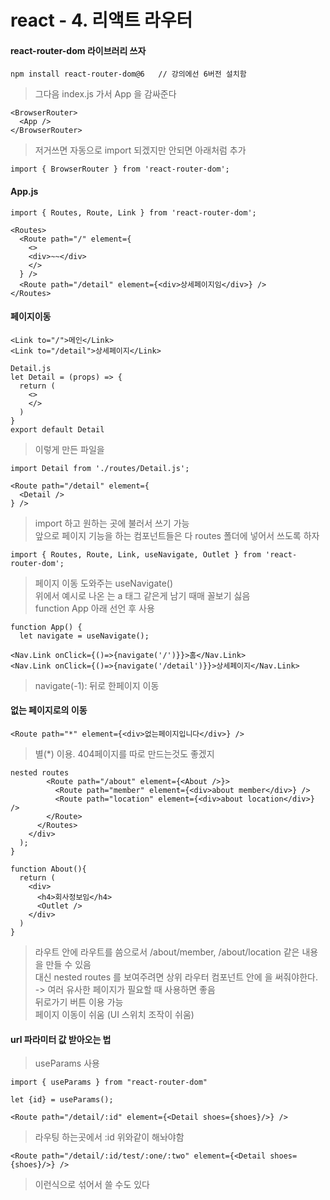 react - 4. 리액트 라우터
=====================
 
#### react-router-dom 라이브러리 쓰자
```
npm install react-router-dom@6   // 강의에선 6버전 설치함
```
> 그다음 index.js 가서 App 을 감싸준다
```
<BrowserRouter>
  <App />
</BrowserRouter>
```
> 저거쓰면 자동으로 import 되겠지만 안되면 아래처럼 추가
```
import { BrowserRouter } from 'react-router-dom';
```
#### App.js
```
import { Routes, Route, Link } from 'react-router-dom';

<Routes>
  <Route path="/" element={
    <>
    <div>~~</div>
    </>
  } />
  <Route path="/detail" element={<div>상세페이지임</div>} />
</Routes>
```

#### 페이지이동
```
<Link to="/">메인</Link>
<Link to="/detail">상세페이지</Link>

Detail.js
let Detail = (props) => {
  return (
    <>
    </>
  )
}
export default Detail
```
> 이렇게 만든 파일을
```
import Detail from './routes/Detail.js';
```
```
<Route path="/detail" element={
  <Detail />
} />
```
> import 하고 원하는 곳에 불러서 쓰기 가능   
> 앞으로 페이지 기능을 하는 컴포넌트들은 다 routes 폴더에 넣어서 쓰도록 하자
```
import { Routes, Route, Link, useNavigate, Outlet } from 'react-router-dom';
```
> 페이지 이동 도와주는 useNavigate()   
> 위에서 예시로 나온 <Link> 는 a 태그 같은게 남기 때매 꼴보기 싫음   
> function App 아래 선언 후 사용   
```
function App() {
  let navigate = useNavigate();

<Nav.Link onClick={()=>{navigate('/')}}>홈</Nav.Link>
<Nav.Link onClick={()=>{navigate('/detail')}}>상세페이지</Nav.Link>
```
> navigate(-1): 뒤로 한페이지 이동

#### 없는 페이지로의 이동
```
<Route path="*" element={<div>없는페이지입니다</div>} />
```
> 별(*) 이용. 404페이지를 따로 만드는것도 좋겠지
```
nested routes
        <Route path="/about" element={<About />}>
          <Route path="member" element={<div>about member</div>} />
          <Route path="location" element={<div>about location</div>} />
        </Route>
      </Routes>
    </div>
  );
}

function About(){
  return (
    <div>
      <h4>회사정보임</h4>
      <Outlet />
    </div>
  )
}
```
> 라우트 안에 라우트를 씀으로서 /about/member, /about/location 같은 내용을 만들 수 있음   
> 대신 nested routes 를 보여주려면 상위 라우터 컴포넌트 안에 <Outlet /> 을 써줘야한다.   
> -> 여러 유사한 페이지가 필요할 때 사용하면 좋음   
> 뒤로가기 버튼 이용 가능   
> 페이지 이동이 쉬움 (UI 스위치 조작이 쉬움)

#### url 파라미터 값 받아오는 법
> useParams 사용
```
import { useParams } from "react-router-dom"

let {id} = useParams();

<Route path="/detail/:id" element={<Detail shoes={shoes}/>} />
```
> 라우팅 하는곳에서 :id 위와같이 해놔야함
```
<Route path="/detail/:id/test/:one/:two" element={<Detail shoes={shoes}/>} />
```
> 이런식으로 섞어서 쓸 수도 있다




